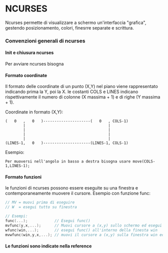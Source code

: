 # NCURSES
Ncurses permette di visualizzare a schermo un'interfaccia "grafica", gestendo posizionamento, colori, finesrre separate e scrittura.

### Convenzioni generali di ncurses

#### Init e chiusura ncurses
Per avviare ncurses bisogna 


#### Formato coordinate
Il formato delle coordinate di un punto (X,Y) nel piano viene rappresentato indicando prima la Y, poi la X. le costanti COLS e LINES indicano rispettivamente il numero di colonne (X massima + 1) e di righe (Y massima + 1). 


Coordinate in formato (X,Y):
```
(   0   ,   0   )---------------------(   0   , COLS-1)
        |                                     |
        |                                     |
        |                                     |
        |                                     |
(LINES-1,   0   )---------------------(LINES-1, COLS-1)
```

Esempio:
```
Per muoversi nell'angolo in basso a destra bisogna usare move(COLS-1,LINES-1);
```


#### Formato funzioni
le funzioni di ncurses possono essere eseguite su una finestra e contemporaneamente muovere il cursore.
Esempio con funzione func:
```c
// MV = muovi prima di eseguire
// W  = esegui tutto su finestra

// Esempi:
func(...);            // Esegui func()
mvfunc(y,x,...);      // Muovi cursore a (x,y) sullo schermo ed esegui func()
wfunc(win,...);       // esegui func() all'interno della finesta win
mvwfunc(win,y,x,...); // muovi il cursore a (x,y) sulla finestra win ed esegui func()
```

#### Le funzioni sono indicate nella reference